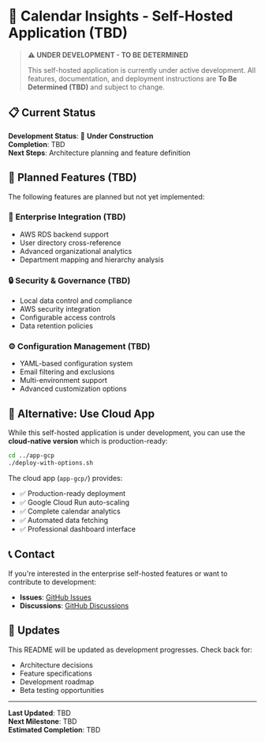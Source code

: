 # 🏢 Calendar Insights - Self-Hosted Application (TBD)

> **⚠️ UNDER DEVELOPMENT - TO BE DETERMINED**
> 
> This self-hosted application is currently under active development. All features, documentation, and deployment instructions are **To Be Determined (TBD)** and subject to change.

## 📋 Current Status

**Development Status**: 🚧 **Under Construction**  
**Completion**: TBD  
**Next Steps**: Architecture planning and feature definition  

## 🎯 Planned Features (TBD)

The following features are planned but not yet implemented:

### 🏢 Enterprise Integration (TBD)
- AWS RDS backend support
- User directory cross-reference
- Advanced organizational analytics
- Department mapping and hierarchy analysis

### 🔒 Security & Governance (TBD)
- Local data control and compliance
- AWS security integration
- Configurable access controls
- Data retention policies

### ⚙️ Configuration Management (TBD)
- YAML-based configuration system
- Email filtering and exclusions
- Multi-environment support
- Advanced customization options

## 🚀 Alternative: Use Cloud App

While this self-hosted application is under development, you can use the **cloud-native version** which is production-ready:

```bash
cd ../app-gcp
./deploy-with-options.sh
```

The cloud app (`app-gcp/`) provides:
- ✅ Production-ready deployment
- ✅ Google Cloud Run auto-scaling
- ✅ Complete calendar analytics
- ✅ Automated data fetching
- ✅ Professional dashboard interface

## 📞 Contact

If you're interested in the enterprise self-hosted features or want to contribute to development:

- **Issues**: [GitHub Issues](../../issues)
- **Discussions**: [GitHub Discussions](../../discussions)

## 🔄 Updates

This README will be updated as development progresses. Check back for:
- Architecture decisions
- Feature specifications
- Development roadmap
- Beta testing opportunities

---

**Last Updated**: TBD  
**Next Milestone**: TBD  
**Estimated Completion**: TBD 